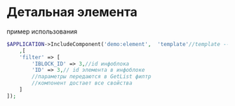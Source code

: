 # Детальная элемента
пример использования
```php
$APPLICATION->IncludeComponent('demo:element',  'template'//template -- имя шаблона компонента
    ,[
	'filter' => [
		'IBLOCK_ID' => 3,//id инфоблока
		'ID' =>	3,// id элемента в инфоблоке
		//параметры передаются в GetList филтр
		//компонент достает все свойства
	]
]);
```